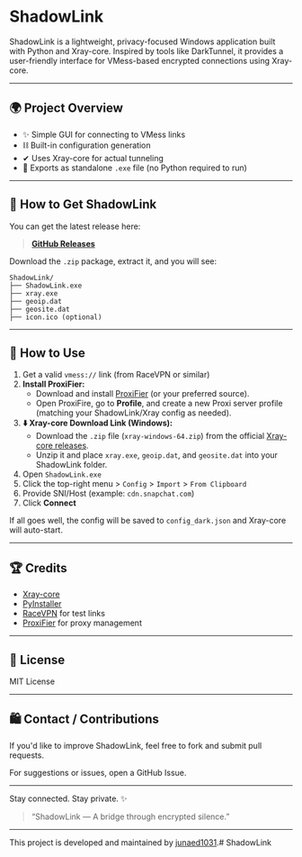 # ShadowLink

ShadowLink is a lightweight, privacy-focused Windows application built with Python and Xray-core. Inspired by tools like DarkTunnel, it provides a user-friendly interface for VMess-based encrypted connections using Xray-core.

---

## 🌍 Project Overview

* ✨ Simple GUI for connecting to VMess links  
* ⛓ Built-in configuration generation  
* ✔ Uses Xray-core for actual tunneling  
* 💾 Exports as standalone `.exe` file (no Python required to run)  

---

## 🔗 How to Get ShadowLink

You can get the latest release here:

> **[GitHub Releases](https://github.com/junaed1031/ShadowLink/releases)**

Download the `.zip` package, extract it, and you will see:

```
ShadowLink/
├── ShadowLink.exe
├── xray.exe
├── geoip.dat
├── geosite.dat
├── icon.ico (optional)
```

---

## 🤝 How to Use

1. Get a valid `vmess://` link (from RaceVPN or similar)
2. **Install ProxiFier:**  
   - Download and install [ProxiFier](https://www.proxifier.com/) (or your preferred source).
   - Open ProxiFire, go to **Profile**, and create a new Proxi server profile (matching your ShadowLink/Xray config as needed).
3. **⬇️ Xray-core Download Link (Windows):**  
   - Download the `.zip` file (`xray-windows-64.zip`) from the official [Xray-core releases](https://github.com/XTLS/Xray-core/releases).
   - Unzip it and place `xray.exe`, `geoip.dat`, and `geosite.dat` into your ShadowLink folder.
4. Open `ShadowLink.exe`
5. Click the top-right menu > `Config` > `Import` > `From Clipboard`
6. Provide SNI/Host (example: `cdn.snapchat.com`)
7. Click **Connect**

If all goes well, the config will be saved to `config_dark.json` and Xray-core will auto-start.

---

## 🏆 Credits

* [Xray-core](https://github.com/XTLS/Xray-core/releases)
* [PyInstaller](https://www.pyinstaller.org/)
* [RaceVPN](https://www.racevpn.com/) for test links  
* [ProxiFier](https://proxifier.com/) for proxy management

---

## 📁 License

MIT License

---

## 🛍️ Contact / Contributions

If you'd like to improve ShadowLink, feel free to fork and submit pull requests.

For suggestions or issues, open a GitHub Issue.

---

Stay connected. Stay private. ✨

> “ShadowLink — A bridge through encrypted silence.”

---

This project is developed and maintained by [junaed1031](https://github.com/junaed1031).# ShadowLink
